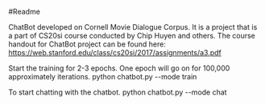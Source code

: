 #Readme

ChatBot developed on Cornell Movie Dialogue Corpus. It is a project that is a part of CS20si course conducted by Chip Huyen and others. The course handout for ChatBot project can be found here: https://web.stanford.edu/class/cs20si/2017/assignments/a3.pdf

Start the training for 2-3 epochs. One epoch will go on for 100,000 approximately iterations.
python chatbot.py --mode train

To start chatting with the chatbot.
python chatbot.py --mode chat
